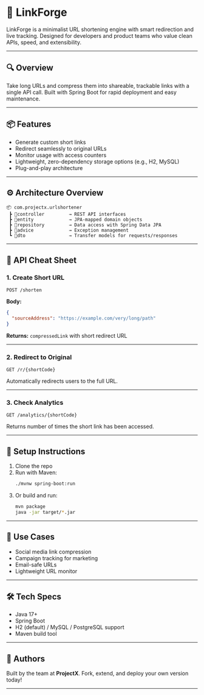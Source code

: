 # 🚀 LinkForge

LinkForge is a minimalist URL shortening engine with smart redirection and live tracking. Designed for developers and product teams who value clean APIs, speed, and extensibility.

---

## 🔍 Overview

Take long URLs and compress them into shareable, trackable links with a single API call. Built with Spring Boot for rapid deployment and easy maintenance.

---

## 📦 Features

- Generate custom short links
- Redirect seamlessly to original URLs
- Monitor usage with access counters
- Lightweight, zero-dependency storage options (e.g., H2, MySQL)
- Plug-and-play architecture

---

## ⚙️ Architecture Overview

```
📦 com.projectx.urlshortener
 ┣ 📂controller         → REST API interfaces
 ┣ 📂entity             → JPA-mapped domain objects
 ┣ 📂repository         → Data access with Spring Data JPA
 ┣ 📂advice             → Exception management
 ┗ 📂dto                → Transfer models for requests/responses
```

---

## 🧪 API Cheat Sheet

### 1. Create Short URL
```
POST /shorten
```
**Body:**
```json
{
  "sourceAddress": "https://example.com/very/long/path"
}
```
**Returns:** `compressedLink` with short redirect URL

---

### 2. Redirect to Original
```
GET /r/{shortCode}
```
Automatically redirects users to the full URL.

---

### 3. Check Analytics
```
GET /analytics/{shortCode}
```
Returns number of times the short link has been accessed.

---

## 🔧 Setup Instructions

1. Clone the repo
2. Run with Maven:
   ```bash
   ./mvnw spring-boot:run
   ```
3. Or build and run:
   ```bash
   mvn package
   java -jar target/*.jar
   ```

---

## 🎯 Use Cases

- Social media link compression
- Campaign tracking for marketing
- Email-safe URLs
- Lightweight URL monitor

---

## 🛠️ Tech Specs

- Java 17+
- Spring Boot
- H2 (default) / MySQL / PostgreSQL support
- Maven build tool

---

## 👥 Authors

Built by the team at **ProjectX**. Fork, extend, and deploy your own version today!

---